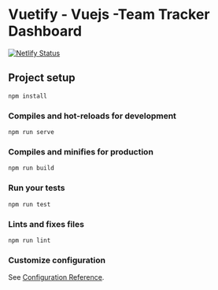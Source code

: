 # Vuetify - Vuejs -Team  Tracker Dashboard


[![Netlify Status](https://api.netlify.com/api/v1/badges/faef4053-29e4-4ab2-aea5-b286e46d7d7e/deploy-status)](https://app.netlify.com/sites/trackerfy/deploys)





## Project setup
```
npm install
```

### Compiles and hot-reloads for development
```
npm run serve
```

### Compiles and minifies for production
```
npm run build
```

### Run your tests
```
npm run test
```

### Lints and fixes files
```
npm run lint
```

### Customize configuration
See [Configuration Reference](https://cli.vuejs.org/config/).
